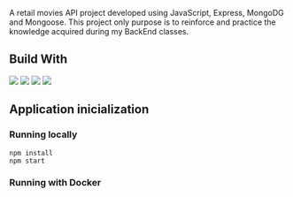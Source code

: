 A retail movies API project developed using JavaScript, Express, MongoDG and Mongoose.
This project only purpose is to reinforce and practice the knowledge acquired during my BackEnd classes.

## Build With
<img src='https://img.shields.io/badge/MongoDB-4EA94B?style=for-the-badge&logo=mongodb&logoColor=white'>
<img src='https://img.shields.io/badge/Node.js-339933?style=for-the-badge&logo=nodedotjs&logoColor=white'>
<img src='https://img.shields.io/badge/Express.js-000000?style=for-the-badge&logo=express&logoColor=white'>
<img src='https://wakatime.com/badge/user/4bdd0bf4-0530-47d2-b003-ca6cd406945c/project/42181b40-22bf-431c-ba8c-5110287d85cc.svg'>

## Application inicialization
### Running locally
```
npm install
npm start
```

### Running with Docker
